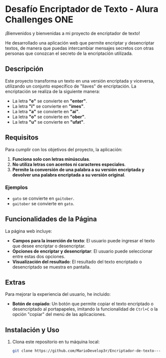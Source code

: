 # Desafío Encriptador de Texto - Alura Challenges ONE

¡Bienvenidos y bienvenidas a mi proyecto de encriptador de texto!

He desarrollado una aplicación web que permite encriptar y desencriptar textos, de manera que puedas intercambiar mensajes secretos con otras personas que conozcan el secreto de la encriptación utilizada.

## Descripción

Este proyecto transforma un texto en una versión encriptada y viceversa, utilizando un conjunto específico de "llaves" de encriptación. La encriptación se realiza de la siguiente manera:

- La letra **"e"** se convierte en **"enter"**.
- La letra **"i"** se convierte en **"imes"**.
- La letra **"a"** se convierte en **"ai"**.
- La letra **"o"** se convierte en **"ober"**.
- La letra **"u"** se convierte en **"ufat"**.

## Requisitos

Para cumplir con los objetivos del proyecto, la aplicación:

1. **Funciona solo con letras minúsculas**.
2. **No utiliza letras con acentos ni caracteres especiales**.
3. **Permite la conversión de una palabra a su versión encriptada y devolver una palabra encriptada a su versión original**.

### Ejemplos

- `gato` se convierte en `gaitober`.
- `gaitober` se convierte en `gato`.

## Funcionalidades de la Página

La página web incluye:

- **Campos para la inserción de texto**: El usuario puede ingresar el texto que desee encriptar o desencriptar.
- **Opciones de encriptar y desencriptar**: El usuario puede seleccionar entre estas dos opciones.
- **Visualización del resultado**: El resultado del texto encriptado o desencriptado se muestra en pantalla.

## Extras

Para mejorar la experiencia del usuario, he incluido:

- **Botón de copiado**: Un botón que permite copiar el texto encriptado o desencriptado al portapapeles, imitando la funcionalidad de `Ctrl+C` o la opción "copiar" del menú de las aplicaciones.

## Instalación y Uso

1. Clona este repositorio en tu máquina local:
   ```bash
   git clone https://github.com/MarioDevelop3r/Encriptador-de-texto---Alura-Challenges-ONE.git

